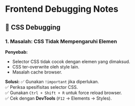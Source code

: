 # Frontend Debugging Notes

## 📌 CSS Debugging

### **1. Masalah: CSS Tidak Mempengaruhi Elemen**
**Penyebab:**
- Selector CSS tidak cocok dengan elemen yang dimaksud.
- CSS ter-overwrite oleh style lain.
- Masalah cache browser.

**Solusi:**
✅ Gunakan `!important` jika diperlukan.  
✅ Periksa spesifisitas selector CSS.  
✅ Gunakan `Ctrl + Shift + R` untuk force reload browser.  
✅ Cek dengan **DevTools** (`F12` → Elements → Styles).
